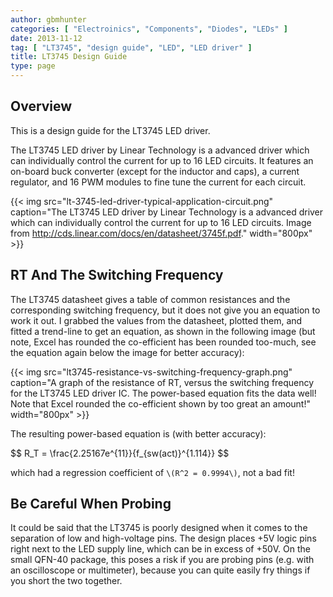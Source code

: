 ```yaml
---
author: gbmhunter
categories: [ "Electroinics", "Components", "Diodes", "LEDs" ]
date: 2013-11-12
tag: [ "LT3745", "design guide", "LED", "LED driver" ]
title: LT3745 Design Guide
type: page
---
```


## Overview

This is a design guide for the LT3745 LED driver.

The LT3745 LED driver by Linear Technology is a advanced driver which can individually control the current for up to 16 LED circuits. It features an on-board buck converter (except for the inductor and caps), a current regulator, and 16 PWM modules to fine tune the current for each circuit.

{{< img src="lt-3745-led-driver-typical-application-circuit.png" caption="The LT3745 LED driver by Linear Technology is a advanced driver which can individually control the current for up to 16 LED circuits. Image from http://cds.linear.com/docs/en/datasheet/3745f.pdf."  width="800px" >}}

## RT And The Switching Frequency

The LT3745 datasheet gives a table of common resistances and the corresponding switching frequency, but it does not give you an equation to work it out. I grabbed the values from the datasheet, plotted them, and fitted a trend-line to get an equation, as shown in the following image (but note, Excel has rounded the co-efficient has been rounded too-much, see the equation again below the image for better accuracy):

{{< img src="lt3745-resistance-vs-switching-frequency-graph.png" caption="A graph of the resistance of RT, versus the switching frequency for the LT3745 LED driver IC. The power-based equation fits the data well! Note that Excel rounded the co-efficient shown by too great an amount!"  width="800px" >}}

The resulting power-based equation is (with better accuracy):

<p>$$ R_T = \frac{2.25167e^{11}}{f_{sw(act)}^{1.114}} $$</p>

which had a regression coefficient of `\(R^2 = 0.9994\)`, not a bad fit!

## Be Careful When Probing

It could be said that the LT3745 is poorly designed when it comes to the separation of low and high-voltage pins. The design places +5V logic pins right next to the LED supply line, which can be in excess of +50V. On the small QFN-40 package, this poses a risk if you are probing pins (e.g. with an oscilloscope or multimeter), because you can quite easily fry things if you short the two together.